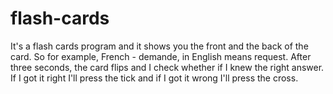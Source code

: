 # flash-cards

It's a flash cards program and it shows you the front and the back of the card. So for example, French - demande, in English means request. 
After three seconds, the card flips and I check whether if I knew the right answer. If I got it right I'll press the tick and if I got it wrong I'll press the cross.
